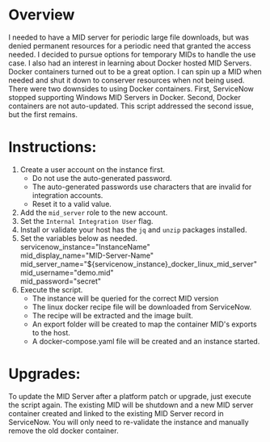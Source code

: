 # Overview
I needed to have a MID server for periodic large file downloads, but was denied permanent resources for a periodic need that granted the access needed. I decided to pursue options for temporary MIDs to handle the use case. I also had an interest in learning about Docker hosted MID Servers. Docker containers turned out to be a great option. I can spin up a MID when needed and shut it down to conserver resources when not being used. There were two downsides to using Docker containers. First, ServiceNow stopped supporting Windows MID Servers in Docker. Second, Docker containers are not auto-updated. This script addressed the second issue, but the first remains.

# Instructions:
1. Create a user account on the instance first.
    - Do not use the auto-generated password.
    - The auto-generated passwords use characters that are invalid for integration accounts.
    - Reset it to a valid value. 
2. Add the `mid_server` role to the new account.
3. Set the `Internal Integration User` flag.
4. Install or validate your host has the `jq` and `unzip` packages installed.
5. Set the variables below as needed.  
    servicenow_instance="InstanceName"  
    mid_display_name="MID-Server-Name"  
    mid_server_name="${servicenow_instance}_docker_linux_mid_server"  
    mid_username="demo.mid"  
    mid_password="secret"  
6. Execute the script.
    - The instance will be queried for the correct MID version
    - The linux docker recipe file will be downloaded from ServiceNow.
    - The recipe will be extracted and the image built.
    - An export folder will be created to map the container MID's exports
     to the host.
    - A docker-compose.yaml file will be created and an instance started.

# Upgrades: 
  To update the MID Server after a platform patch or upgrade, just
  execute the script again. The existing MID will be shutdown and a 
  new MID server container created and linked to the existing MID Server record
  in ServiceNow. You will only need to re-validate the instance and manually
  remove the old docker container.
